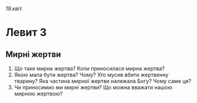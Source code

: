 
_19.квіт._

# Левит 3

## Мирні жертви
1. Що таке мирна жертва? Коли приносилася мирна жертва?
2. Якою мала бути жертва? Чому? Хто мусив вбити жертвенну тварину? Яка частина мирної жертви належала Богу? Чому саме ця?
3. Чи приносимио ми мирні жертви? Що можна вважати нашою мирною жертвою?
